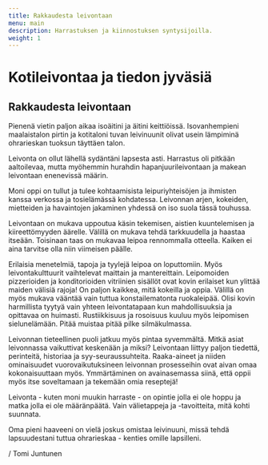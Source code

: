 ```yaml
---
title: Rakkaudesta leivontaan
menu: main
description: Harrastuksen ja kiinnostuksen syntysijoilla.
weight: 1
---
```


# Kotileivontaa ja tiedon jyväsiä

## Rakkaudesta leivontaan

Pienenä vietin paljon aikaa isoäitini ja äitini keittiöissä. Isovanhempieni 
maalaistalon pirtin ja kotitaloni tuvan leivinuunit olivat usein
lämpiminä ohrarieskan tuoksun täyttäen talon.

Leivonta on ollut lähellä sydäntäni lapsesta asti. Harrastus oli pitkään 
aaltoilevaa, mutta myöhemmin hurahdin hapanjuurileivontaan ja makean leivontaan
enenevissä määrin. 

Moni oppi on tullut ja tulee kohtaamisista leipuriyhteisöjen ja ihmisten
kanssa verkossa ja tosielämässä kohdatessa. Leivonnan arjen, kokeiden,
mietteiden ja havaintojen jakaminen yhdessä on iso suola tässä touhussa.

Leivontaan on mukava uppoutua käsin tekemisen, aistien kuuntelemisen ja
kiireettömyyden äärelle. Välillä on mukava tehdä tarkkuudella ja haastaa
itseään. Toisinaan taas on mukavaa leipoa rennommalla otteella.
Kaiken ei aina tarvitse olla niin viimeisen päälle.

Erilaisia menetelmiä, tapoja ja tyylejä leipoa on loputtomiin.
Myös leivontakulttuurit vaihtelevat maittain ja mantereittain. Leipomoiden
pizzerioiden ja konditorioiden vitriinien
sisällöt ovat kovin erilaiset kun ylittää maiden välisiä rajoja!
On paljon kaikkea, mitä kokeilla ja oppia. Välillä on myös
mukava vääntää vain tuttua konstailematonta ruokaleipää. Olisi kovin harmillista 
tyytyä vain yhteen leivontatapaan kun mahdollisuuksia ja opittavaa on 
huimasti. Rustiikkisuus ja rosoisuus kuuluu myös leipomisen sielunelämään.
Pitää muistaa pitää pilke silmäkulmassa.

Leivonnan tieteellinen puoli jatkuu myös pintaa syvemmältä. Mitkä 
asiat leivonnassa vaikuttivat keskenään ja miksi? Leivontaan liittyy
paljon tiedettä, perinteitä, historiaa ja syy-seuraussuhteita. Raaka-aineet
ja niiden ominaisuudet vuorovaikutuksineen leivonnan prosesseihin ovat aivan
omaa kokonaisuuttaan myös. Ymmärtäminen on avainasemassa siinä, että oppii
myös itse soveltamaan ja tekemään omia reseptejä!

Leivonta - kuten moni muukin harraste - on opintie jolla ei ole hoppu ja matka jolla 
ei ole määränpäätä. Vain välietappeja ja -tavoitteita, mitä kohti suunnata. 

Oma pieni haaveeni on vielä joskus omistaa leivinuuni, missä tehdä lapsuudestani 
tuttua ohrarieskaa - kenties omille lapsilleni.

/ Tomi Juntunen
